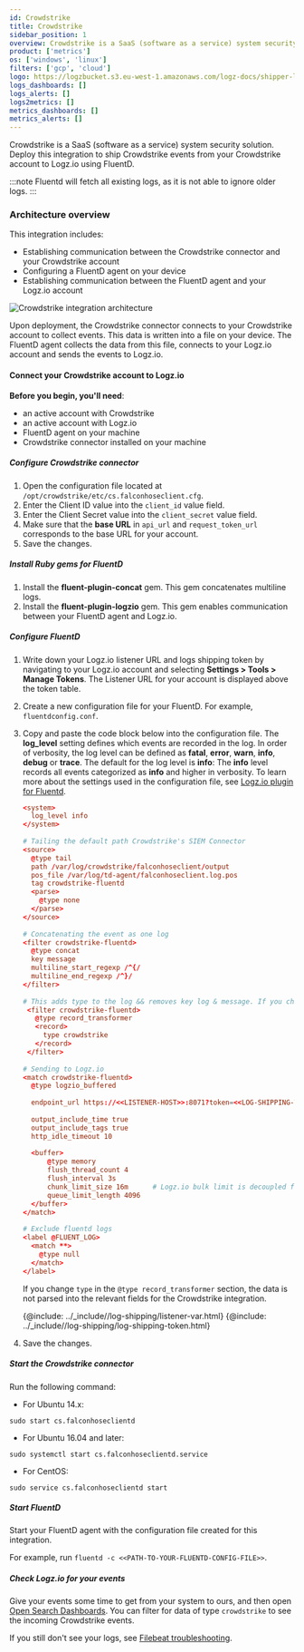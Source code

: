 ```yaml
---
id: Crowdstrike
title: Crowdstrike
sidebar_position: 1
overview: Crowdstrike is a SaaS (software as a service) system security solution. Deploy this integration to ship Crowdstrike events from your Crowdstrike account to Logz.io using FluentD.
product: ['metrics']
os: ['windows', 'linux']
filters: ['gcp', 'cloud']
logo: https://logzbucket.s3.eu-west-1.amazonaws.com/logz-docs/shipper-logos/crowdstrike-logo.svg
logs_dashboards: []
logs_alerts: []
logs2metrics: []
metrics_dashboards: []
metrics_alerts: []
---
```


 

Crowdstrike is a SaaS (software as a service) system security solution. Deploy this integration to ship Crowdstrike events from your Crowdstrike account to Logz.io using FluentD.

:::note
Fluentd will fetch all existing logs, as it is not able to ignore older logs.
:::
 


### Architecture overview

This integration includes:


* Establishing communication between the Crowdstrike connector and your Crowdstrike account
* Configuring a FluentD agent on your device
* Establishing communication between the FluentD agent and your Logz.io account

![Crowdstrike integration architecture](https://dytvr9ot2sszz.cloudfront.net/logz-docs/crowdstrike/crowdstrike-hla-final.png)

Upon deployment, the Crowdstrike connector connects to your Crowdstrike account to collect events. This data is written into a file on your device. The FluentD agent collects the data from this file, connects to your Logz.io account and sends the events to Logz.io.
 



#### Connect your Crowdstrike account to Logz.io

**Before you begin, you'll need**: 

* an active account with Crowdstrike
* an active account with Logz.io
* FluentD agent on your machine
* Crowdstrike connector installed on your machine


 


##### Configure Crowdstrike connector


1. Open the configuration file located at `/opt/crowdstrike/etc/cs.falconhoseclient.cfg`.
2. Enter the Client ID value into the `client_id` value field.
3. Enter the Client Secret value into the `client_secret` value field.
4. Make sure that the **base URL** in `api_url` and `request_token_url` corresponds to the base URL for your account.
5. Save the changes.


##### Install Ruby gems for FluentD

1. Install the **fluent-plugin-concat** gem. This gem concatenates multiline logs.
2. Install the **fluent-plugin-logzio** gem. This gem enables communication between your FluentD agent and Logz.io.


##### Configure FluentD

1. Write down your Logz.io listener URL and logs shipping token by navigating to your Logz.io account and selecting **Settings > Tools > Manage Tokens**. The Listener URL for your account is displayed above the token table.
2. Create a new configuration file for your FluentD. For example, `fluentdconfig.conf`.
3. Copy and paste the code block below into the configuration file. The **log_level** setting defines which events are recorded in the log. In order of verbosity, the log level can be defined as **fatal**, **error**, **warn**, **info**, **debug** or **trace**.  The default for the log level is **info**: The **info** level records all events categorized as **info** and higher in verbosity. To learn more about the settings used in the configuration file, see [Logz.io plugin for Fluentd](https://github.com/logzio/fluent-plugin-logzio).
   

   ```conf
   <system>
     log_level info
   </system>
   ​
   # Tailing the default path Crowdstrike's SIEM Connector
   <source>
     @type tail
     path /var/log/crowdstrike/falconhoseclient/output
     pos_file /var/log/td-agent/falconhoseclient.log.pos
     tag crowdstrike-fluentd
     <parse>
       @type none
     </parse>
   </source>
   ​
   # Concatenating the event as one log
   <filter crowdstrike-fluentd>
     @type concat
     key message
     multiline_start_regexp /^{/
     multiline_end_regexp /^}/
   </filter>
   ​
   # This adds type to the log && removes key log & message. If you change the type in this code section, the data is not parsed into the relevant fields for the Crowdstrike integration.
    <filter crowdstrike-fluentd>
      @type record_transformer
      <record>
        type crowdstrike
      </record>
    </filter>
   ​
   # Sending to Logz.io
   <match crowdstrike-fluentd>
     @type logzio_buffered
   ​
     endpoint_url https://<<LISTENER-HOST>>:8071?token=<<LOG-SHIPPING-TOKEN>>
   ​
     output_include_time true
     output_include_tags true
     http_idle_timeout 10
   ​
     <buffer>
         @type memory
         flush_thread_count 4
         flush_interval 3s
         chunk_limit_size 16m      # Logz.io bulk limit is decoupled from chunk_limit_size. Set whatever you want.
         queue_limit_length 4096
     </buffer>
   </match>
   ​
   # Exclude fluentd logs
   <label @FLUENT_LOG>
     <match **>
       @type null
     </match>
   </label>
   ```

   If you change `type` in the `@type record_transformer` section, the data is not parsed into the relevant fields for the Crowdstrike integration.
   
   {@include: ../_include//log-shipping/listener-var.html}
   {@include: ../_include//log-shipping/log-shipping-token.html}
   
4. Save the changes.


##### Start the Crowdstrike connector

Run the following command:

* For Ubuntu 14.x:

```shell
sudo start cs.falconhoseclientd
```

* For Ubuntu 16.04 and later:

```shell
sudo systemctl start cs.falconhoseclientd.service
```

* For CentOS:

```shell
sudo service cs.falconhoseclientd start
```


##### Start FluentD

Start your FluentD agent with the configuration file created for this integration.

For example, run `fluentd -c <<PATH-TO-YOUR-FLUENTD-CONFIG-FILE>>`. 


##### Check Logz.io for your events

Give your events some time to get from your system to ours, and then open [Open Search Dashboards](https://app.logz.io/#/dashboard/osd). You can filter for data of type `crowdstrike` to see the incoming Crowdstrike events.
  
If you still don't see your logs, see [Filebeat troubleshooting](https://docs.logz.io/shipping/log-sources/filebeat.html#troubleshooting).


  
